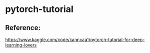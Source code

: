 # pytorch-tutorial
## Reference:
https://www.kaggle.com/code/kanncaa1/pytorch-tutorial-for-deep-learning-lovers
